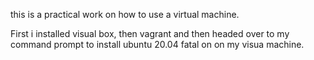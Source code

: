 this is a practical work on how to use a virtual machine.

First i installed visual box, then vagrant and then headed over to my command prompt to install ubuntu 20.04 fatal on
on my visua machine. 

